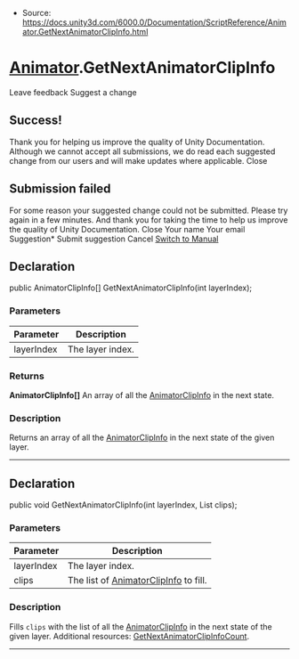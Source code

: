 * Source: https://docs.unity3d.com/6000.0/Documentation/ScriptReference/Animator.GetNextAnimatorClipInfo.html

#  [Animator](https://docs.unity3d.com/6000.0/Documentation/ScriptReference/Animator.html).GetNextAnimatorClipInfo
Leave feedback
Suggest a change
## Success!
Thank you for helping us improve the quality of Unity Documentation. Although we cannot accept all submissions, we do read each suggested change from our users and will make updates where applicable.
Close
## Submission failed
For some reason your suggested change could not be submitted. Please <a>try again</a> in a few minutes. And thank you for taking the time to help us improve the quality of Unity Documentation.
Close
Your name Your email Suggestion* Submit suggestion
Cancel
[Switch to Manual](https://docs.unity3d.com/6000.0/Documentation/Manual/class-Animator.html "Go to Animator Component in the Manual")
## Declaration
public AnimatorClipInfo[] GetNextAnimatorClipInfo(int layerIndex); 
### Parameters
Parameter | Description  
---|---  
layerIndex | The layer index.  
### Returns
**AnimatorClipInfo[]** An array of all the [AnimatorClipInfo](https://docs.unity3d.com/6000.0/Documentation/ScriptReference/AnimatorClipInfo.html) in the next state. 
### Description
Returns an array of all the [AnimatorClipInfo](https://docs.unity3d.com/6000.0/Documentation/ScriptReference/AnimatorClipInfo.html) in the next state of the given layer.
* * *
## Declaration
public void GetNextAnimatorClipInfo(int layerIndex, List<AnimatorClipInfo> clips); 
### Parameters
Parameter | Description  
---|---  
layerIndex | The layer index.  
clips | The list of [AnimatorClipInfo](https://docs.unity3d.com/6000.0/Documentation/ScriptReference/AnimatorClipInfo.html) to fill.  
### Description
Fills `clips` with the list of all the [AnimatorClipInfo](https://docs.unity3d.com/6000.0/Documentation/ScriptReference/AnimatorClipInfo.html) in the next state of the given layer.
Additional resources: [GetNextAnimatorClipInfoCount](https://docs.unity3d.com/6000.0/Documentation/ScriptReference/Animator.GetNextAnimatorClipInfoCount.html).
* * *
